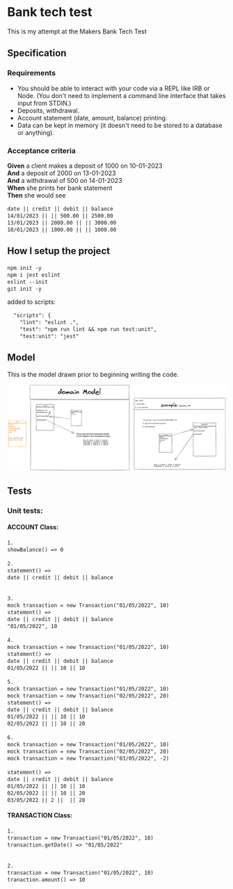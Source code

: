 # Bank tech test

This is my attempt at the Makers Bank Tech Test

## Specification

### Requirements

* You should be able to interact with your code via a REPL like IRB or Node.  (You don't need to implement a command line interface that takes input from STDIN.)
* Deposits, withdrawal.
* Account statement (date, amount, balance) printing.
* Data can be kept in memory (it doesn't need to be stored to a database or anything).

### Acceptance criteria

**Given** a client makes a deposit of 1000 on 10-01-2023  
**And** a deposit of 2000 on 13-01-2023  
**And** a withdrawal of 500 on 14-01-2023  
**When** she prints her bank statement  
**Then** she would see

```
date || credit || debit || balance
14/01/2023 || || 500.00 || 2500.00
13/01/2023 || 2000.00 || || 3000.00
10/01/2023 || 1000.00 || || 1000.00
```

## How I setup the project
```
npm init -y
npm i jest eslint
eslint --init 
git init -y
```
added to scripts:
```
  "scripts": {
    "lint": "eslint .",
    "test": "npm run lint && npm run test:unit",
    "test:unit": "jest"
```

## Model

This is the model drawn prior to beginning writing the code.

![Alt text](/assets/bank_tech_test1.png?raw=true "Optional Title")

## Tests

### Unit tests:

#### ACCOUNT Class:
```
1.
showBalance() => 0

2.
statement() => 
date || credit || debit || balance


3.
mock transaction = new Transaction("01/05/2022", 10)
statement() => 
date || credit || debit || balance
"01/05/2022", 10

4.
mock transaction = new Transaction("01/05/2022", 10)
statement() => 
date || credit || debit || balance
01/05/2022 || || 10 || 10

5.
mock transaction = new Transaction("01/05/2022", 10)
mock transaction = new Transaction("02/05/2022", 20)
statement() => 
date || credit || debit || balance
01/05/2022 || || 10 || 10
02/05/2022 || || 10 || 20

6.
mock transaction = new Transaction("01/05/2022", 10)
mock transaction = new Transaction("02/05/2022", 20)
mock transaction = new Transaction("03/05/2022", -2)

statement() => 
date || credit || debit || balance
01/05/2022 || || 10 || 10
02/05/2022 || || 10 || 20
03/05/2022 || 2 ||  || 28
```





#### TRANSACTION Class:
```
1. 
transaction = new Transaction("01/05/2022", 10)
transaction.getDate() => "01/05/2022"


2. 
transaction = new Transaction("01/05/2022", 10)
tranaction.amount() => 10

```